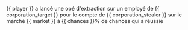 {{ player }} a lancé une opé d'extraction sur un employé de {{ corporation_target }} pour le compte de {{ corporation_stealer }} sur le marché {{ market }} à {{ chances }}% de chances qui a réussie

